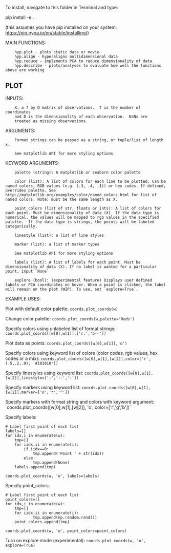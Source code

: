 To install, navigate to this folder in Terminal and type:

pip install -e .

(this assumes you have pip installed on your system: https://pip.pypa.io/en/stable/installing/)

MAIN FUNCTIONS:

        hyp.plot - plots static data or movie
        hyp.align - hyperaligns multidimensional data
        hyp.reduce - implements PCA to reduce dimensionality of data
        hyp.describe - plots/analyses to evaluate how well the functions above are working

<h2>PLOT</h2>

INPUTS:

        X: a T by D matrix of observations.  T is the number of coordinates
        and D is the dimensionality of each observation.  NaNs are
        treated as missing observations.

ARGUMENTS:

        Format strings can be passed as a string, or tuple/list of length x.

        See matplotlib API for more styling options

KEYWORD ARGUMENTS:

        palette (string): A matplotlib or seaborn color palette

        color (list): A list of colors for each line to be plotted. Can be named colors, RGB values (e.g. (.3, .4, .1)) or hex codes. If defined, overrides palette. See http://matplotlib.org/examples/color/named_colors.html for list of named colors. Note: must be the same length as X.

        point_colors (list of str, floats or ints): A list of colors for each point. Must be dimensionality of data (X). If the data type is numerical, the values will be mapped to rgb values in the specified palette.  If the data type is strings, the points will be labeled categorically.

        linestyle (list): a list of line styles

        marker (list): a list of marker types

        See matplotlib API for more styling options

        labels (list): A list of labels for each point. Must be dimensionality of data (X). If no label is wanted for a particular point, input `None`

        explore (bool): (experimental feature) Displays user defined labels or PCA coordinates on hover. When a point is clicked, the label will remain on the plot (WIP). To use, set `explore=True`.


EXAMPLE USES:

Plot with default color palette: `coords.plot_coords(w)`

Change color palette: `coords.plot_coords(w,palette='Reds')`

Specify colors using unlabeled list of format strings: `coords.plot_coords([w[0],w[1]],['r:','b--'])`

Plot data as points: `coords.plot_coords([w[0],w[1]],'o')`

Specify colors using keyword list of colors (color codes, rgb values, hex codes or a mix): `coords.plot_coords([w[0],w[1],[w[2]],color=['r', (.5,.2,.9), '#101010'])`

Specify linestyles using keyword list: `coords.plot_coords([w[0],w[1],[w[2]],linestyle=[':','--','-'])`

Specify markers using keyword list: `coords.plot_coords([w[0],w[1],[w[2]],marker=['o','*','^'])`

Specify markers with format string and colors with keyword argument: `coords.plot_coords([w[0],w[1],[w[2]], 'o', color=['r','g','b'])``

Specify labels:
```
# Label first point of each list
labels=[]
for idx,i in enumerate(w):
    tmp=[]
    for iidx,ii in enumerate(i):
        if iidx==0:
            tmp.append('Point ' + str(idx))
        else:
            tmp.append(None)
    labels.append(tmp)

coords.plot_coords(w, 'o', labels=labels)
```

Specify point_colors:
```
# Label first point of each list
point_colors=[]
for idx,i in enumerate(w):
    tmp=[]
    for iidx,ii in enumerate(i):
            tmp.append(np.random.rand())
    point_colors.append(tmp)

coords.plot_coords(w, 'o', point_colors=point_colors)
```

Turn on explore mode (experimental): `coords.plot_coords(w, 'o', explore=True)`
